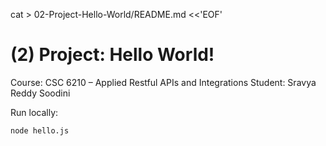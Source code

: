 cat > 02-Project-Hello-World/README.md <<'EOF'
# (2) Project: Hello World!

Course: CSC 6210 – Applied Restful APIs and Integrations
Student: Sravya Reddy Soodini

Run locally:
```bash
node hello.js
